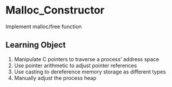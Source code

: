 # Malloc_Constructor
Implement malloc/free function 

## Learning Object
1. Manipulate C pointers to traverse a process’ address space
2. Use pointer arithmetic to adjust pointer references
3. Use casting to dereference memory storage as different types
4. Manually adjust the process heap

